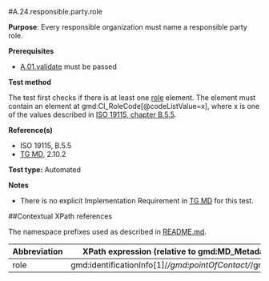 #A.24.responsible.party.role

**Purpose**: Every responsible organization must name a responsible party role.

**Prerequisites**
* [A.01.validate](A.01.validate.md) must be passed

**Test method**

The test first checks if there is at least one [role](#role) element.
The element must contain an element at gmd:CI_RoleCode[@codeListValue=x], where x is one of the values described in [ISO 19115, chapter B.5.5](http://standards.iso.org/ittf/PubliclyAvailableStandards/ISO_19139_Schemas/resources/codelist/gmxCodelists.xml#CI_RoleCode).

**Reference(s)**

* ISO 19115, B.5.5
* [TG MD](./README.md#ref_TG_MD), 2.10.2

**Test type:** Automated

**Notes**

* There is no explicit Implementation Requirement in [TG MD](README.md#ref_TG_MD) for this test.

##Contextual XPath references

The namespace prefixes used as described in [README.md](./README.md#namespaces).

Abbreviation                                   |  XPath expression (relative to gmd:MD_Metadata)
-----------------------------------------------| -------------------------------------------------------------------------
<a name="role"></a> role   | gmd:identificationInfo[1]/*/gmd:pointOfContact/*/gmd:role
